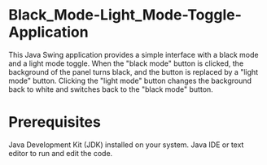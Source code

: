 # Black_Mode-Light_Mode-Toggle-Application
This Java Swing application provides a simple interface with a black mode and a light mode toggle. When the "black mode" button is clicked, the background of the panel turns black, and the button is replaced by a "light mode" button. Clicking the "light mode" button changes the background back to white and switches back to the "black mode" button.

# Prerequisites
Java Development Kit (JDK) installed on your system.
Java IDE or text editor to run and edit the code.
